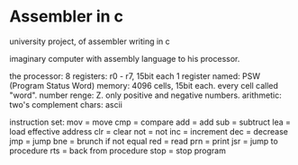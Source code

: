 # Assembler in c
university project, of assembler writing in c

imaginary computer with assembly language to his processor.

the processor:
  8 registers: r0 - r7, 15bit each
  1 register named: PSW (Program Status Word)
  memory: 4096 cells, 15bit each. every cell called "word".
  number renge: Z. only positive and negative numbers.
  arithmetic: two's complement
  chars: ascii

instruction set:
  mov = move
  cmp = compare
  add = add
  sub = subtruct
  lea = load effective address
  clr = clear
  not = not
  inc = increment
  dec = decrease
  jmp = jump
  bne = brunch if not equal
  red = read
  prn = print
  jsr = jump to procedure
  rts = back from procedure
  stop = stop program
